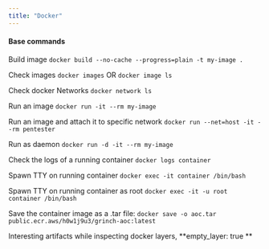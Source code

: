 ```yaml
---
title: "Docker"
---
```

#### Base commands
Build image
`docker build --no-cache --progress=plain -t my-image .`

Check images
`docker images`
OR
`docker image ls`

Check docker Networks
`docker network ls`

Run an image
`docker run -it --rm my-image`

Run an image and attach it to specific network
`docker run --net=host -it --rm pentester`

Run as daemon
`docker run -d -it --rm my-image`

Check the logs of a running container
`docker logs container`

Spawn TTY on running container
`docker exec -it container /bin/bash`

Spawn TTY on running container as root
`docker exec -it -u root container /bin/bash`

Save the container image as a .tar file:
`docker save -o aoc.tar public.ecr.aws/h0w1j9u3/grinch-aoc:latest`

Interesting artifacts while inspecting docker layers, **empty_layer: true **
